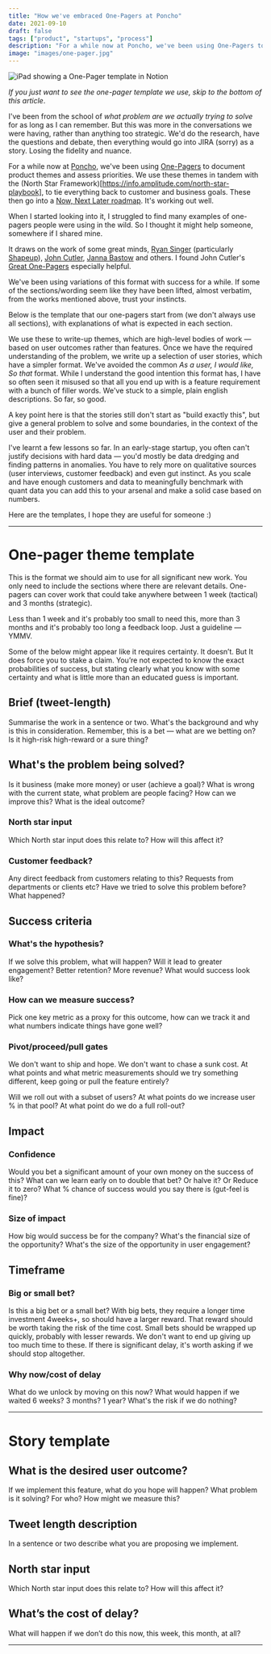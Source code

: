 ```yaml
---
title: "How we've embraced One-Pagers at Poncho"
date: 2021-09-10
draft: false
tags: ["product", "startups", "process"]
description: "For a while now at Poncho, we've been using One-Pagers to document product themes and assess priorities. We use these themes in tandem with the North Star Framework, to tie everything back to customer and business goals. It's working out well."
image: "images/one-pager.jpg"
---
```


![iPad showing a One-Pager template in Notion](/images/one-pager.jpg)

_If you just want to see the one-pager template we use, skip to the bottom of this article_.

I've been from the school of _what problem are we actually trying to solve_ for as long as I can remember. But this was more in the conversations we were having, rather than anything too strategic. We'd do the research, have the questions and debate, then everything would go into JIRA (sorry) as a story. Losing the fidelity and nuance.

For a while now at [Poncho](https://poncho.care), we've been using [One-Pagers](https://www.productplan.com/learn/product-one-pager/#:~:text=A%20product%20one%2Dpager%20makes,confidence%20in%20the%20decision%2Dmaker) to document product themes and assess priorities. We use these themes in tandem with the (North Star Framework)[https://info.amplitude.com/north-star-playbook], to tie everything back to customer and business goals. These then go into a [Now, Next Later roadmap](https://www.prodpad.com/blog/how-to-build-a-product-roadmap-everyone-understands/). It's working out well.

When I started looking into it, I struggled to find many examples of one-pagers people were using in the wild. So I thought it might help someone, somewhere if I shared mine.

It draws on the work of some great minds, [Ryan Singer](https://twitter.com/rjs) (particularly [Shapeup](https://basecamp.com/shapeup)), [John Cutler](https://twitter.com/johncutlefish), [Janna Bastow](https://twitter.com/simplybastow) and others. I found John Cutler's [Great One-Pagers](https://medium.com/@johnpcutler/great-one-pagers-592ebbaf80ec) especially helpful.

We've been using variations of this format with success for a while. If some of the sections/wording seem like they have been lifted, almost verbatim, from the works mentioned above, trust your instincts.

Below is the template that our one-pagers start from (we don't always use all sections), with explanations of what is expected in each section.

We use these to write-up themes, which are high-level bodies of work — based on user outcomes rather than features. Once we have the required understanding of the problem, we write up a selection of user stories, which have a simpler format. We've avoided the common _As a user, I would like, So that_ format. While I understand the good intention this format has, I have so often seen it misused so that all you end up with is a feature requirement with a bunch of filler words. We've stuck to a simple, plain english descriptions. So far, so good.

A key point here is that the stories still don't start as "build exactly this", but give a general problem to solve and some boundaries, in the context of the user and their problem.

I've learnt a few lessons so far. In an early-stage startup, you often can't justify decisions with hard data — you'd mostly be data dredging and finding patterns in anomalies. You have to rely more on qualitative sources (user interviews, customer feedback) and even gut instinct. As you scale and have enough customers and data to meaningfully benchmark with quant data you can add this to your arsenal and make a solid case based on numbers.

Here are the templates, I hope they are useful for someone :)

---

# One-pager theme template

This is the format we should aim to use for all significant new work. You only need to include the sections where there are relevant details. One-pagers can cover work that could take anywhere between 1 week (tactical) and 3 months (strategic).

Less than 1 week and it's probably too small to need this, more than 3 months and it's probably too long a feedback loop. Just a guideline — YMMV.

Some of the below might appear like it requires certainty. It doesn’t. But It does force you to stake a claim. You’re not expected to know the exact probabilities of success, but stating clearly what you know with some certainty and what is little more than an educated guess is important.

## Brief (tweet-length)

Summarise the work in a sentence or two. What's the background and why is this in consideration. Remember, this is a bet — what are we betting on? Is it high-risk high-reward or a sure thing?

## What's the problem being solved?

Is it business (make more money) or user (achieve a goal)? What is wrong with the current state, what problem are people facing? How can we improve this? What is the ideal outcome?

### North star input

Which North star input does this relate to? How will this affect it?

### Customer feedback?

Any direct feedback from customers relating to this? Requests from departments or clients etc? Have we tried to solve this problem before? What happened?

## Success criteria

### What's the hypothesis?

If we solve this problem, what will happen? Will it lead to greater engagement? Better retention? More revenue? What would success look like?

### How can we measure success?

Pick one key metric as a proxy for this outcome, how can we track it and what numbers indicate things have gone well?

### Pivot/proceed/pull gates

We don't want to ship and hope. We don't want to chase a sunk cost. At what points and what metric measurements should we try something different, keep going or pull the feature entirely?

Will we roll out with a subset of users? At what points do we increase user % in that pool? At what point do we do a full roll-out?

## Impact

### Confidence

Would you bet a significant amount of your own money on the success of this? What can we learn early on to double that bet? Or halve it? Or Reduce it to zero? What % chance of success would you say there is (gut-feel is fine)?

### Size of impact

How big would success be for the company? What's the financial size of the opportunity? What's the size of the opportunity in user engagement?

## Timeframe

### Big or small bet?

Is this a big bet or a small bet? With big bets, they require a longer time investment 4weeks+, so should have a larger reward. That reward should be worth taking the risk of the time cost. Small bets should be wrapped up quickly, probably with lesser rewards. We don't want to end up giving up too much time to these. If there is significant delay, it's worth asking if we should stop altogether.

### Why now/cost of delay

What do we unlock by moving on this now? What would happen if we waited 6 weeks? 3 months? 1 year? What's the risk if we do nothing?

---

# Story template

## What is the desired user outcome?

If we implement this feature, what do you hope will happen? What problem is it solving? For who? How might we measure this?

## Tweet length description

In a sentence or two describe what you are proposing we implement.

## North star input

Which North star input does this relate to? How will this affect it?

## What’s the cost of delay?

What will happen if we don’t do this now, this week, this month, at all?

---
